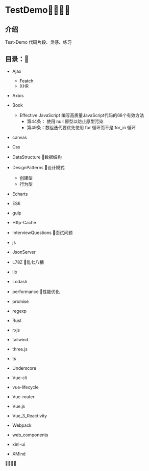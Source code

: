 # TestDemo🎅✨✨✨

## 介绍
Test-Demo 代码片段、灵感、练习


## 目录：🚀

- Ajax
    - Featch 
    - XHR

- Axios
- Book
    - Effective JavaScript 编写高质量JavaScript代码的68个有效方法
        - 第44条： 使用 null 原型以防止原型污染
        - 第49条：数组迭代要优先使用 for 循环而不是 for_in 循环
- canvas
- Css
- DataStructure 🔖数据结构
- DesignPatterns 🔖设计模式
    - 创建型
    - 行为型

- Echarts
- ES6
- gulp
- Http-Cache
- InterviewQuestions 🔖面试问题
- js
- JsonServer
- L78Z 🔖乱七八糟
- lib
- Lodash
- performance 🔖性能优化
- promise
- regexp
- Rust
- rxjs
- tailwind
- three.js
- ts
- Underscore
- Vue-cli
- vue-lifecycle
- Vue-router
- Vue.js
- Vue_3_Reactivity
- Webpack
- web_components
- xinl-ui
- XMind

**🎃🎉🎉🎉**